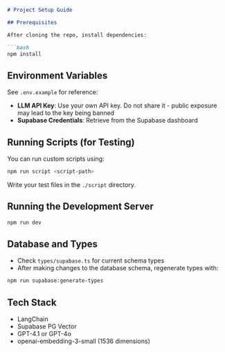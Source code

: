 
```markdown
# Project Setup Guide

## Prerequisites

After cloning the repo, install dependencies:

```bash
npm install
```

## Environment Variables

See `.env.example` for reference:

- **LLM API Key**: Use your own API key. Do not share it - public exposure may lead to the key being banned
- **Supabase Credentials**: Retrieve from the Supabase dashboard

## Running Scripts (for Testing)

You can run custom scripts using:

```bash
npm run script <script-path>
```

Write your test files in the `./script` directory.

## Running the Development Server

```bash
npm run dev
```

## Database and Types

- Check `types/supabase.ts` for current schema types
- After making changes to the database schema, regenerate types with:

```bash
npm run supabase:generate-types
```

## Tech Stack

- LangChain
- Supabase PG Vector
- GPT-4.1 or GPT-4o
- openai-embedding-3-small (1536 dimensions)
```
